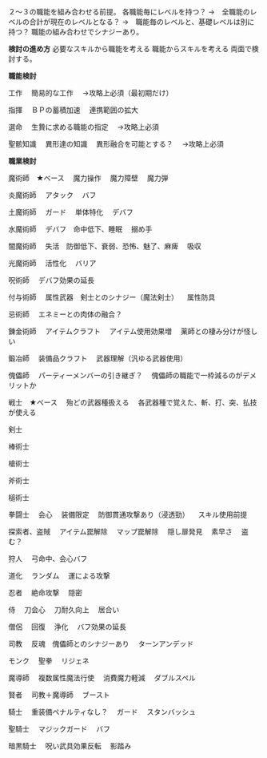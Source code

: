 ２〜３の職能を組み合わせる前提。
各職能毎にレベルを持つ？
→　全職能のレベルの合計が現在のレベルとなる？
→　職能毎のレベルと、基礎レベルは別に持つ？
職能の組み合わせでシナジーあり。

**検討の進め方**
必要なスキルから職能を考える
職能からスキルを考える
両面で検討する。

**職能検討**

工作
　簡易的な工作
　→攻略上必須（最初期だけ）

指揮
　ＢＰの蓄積加速
　連携範囲の拡大

選命
　生贄に求める職能の指定
　→攻略上必須

聖骸知識
　異形達の知識
　異形融合を可能とする？
　→攻略上必須






**職業検討**

魔術師　★ベース
　魔力操作
　魔力障壁
　魔力弾

炎魔術師
　アタック
　バフ

土魔術師
　ガード
　単体特化
　デバフ

水魔術師
　デバフ　命中低下、睡眠
　搦め手

闇魔術師
　失活　防御低下、衰弱、恐怖、魅了、麻痺
　吸収

光魔術師
　活性化
　バリア

呪術師
　デバフ効果の延長

付与術師
　属性武器　剣士とのシナジー（魔法剣士）
　属性防具

忌術師
　エネミーとの肉体の融合？

錬金術師
　アイテムクラフト
　アイテム使用効果増
　薬師との棲み分けが怪しい

鍛冶師
　装備品クラフト
　武器理解（汎ゆる武器使用）

傀儡師
　パーティーメンバーの引き継ぎ？
　傀儡師の職能で一枠減るのがデメリットか

戦士　★ベース
　殆どの武器種扱える
　各武器種で覚えた、斬、打、突、払技が使える

剣士

棒術士

槍術士

斧術士

槌術士

拳闘士
　会心
　装備限定
　防御貫通攻撃あり（浸透勁）
　スキル使用前提

探索者、盗賊
　アイテム罠解除
　マップ罠解除
　隠し扉発見
　素早さ
　盗む？

狩人
　弓命中、会心バフ

道化
　ランダム
　運による攻撃

忍者
　絶命攻撃
　隠密

侍
　刀会心
　刀耐久向上
　居合い

僧侶
　回復
　浄化
　バフ効果の延長

司教
　反魂　傀儡師とのシナジーあり
　ターンアンデッド

モンク
　聖拳
　リジェネ

魔導師
　複数属性魔法行使
　消費魔力軽減
　ダブルスペル

賢者
　司教＋魔導師
　ブースト

騎士
　重装備ペナルティなし？
　ガード
　スタンバッシュ

聖騎士
　マジックガード
　バフ

暗黒騎士
　呪い武具効果反転
　影踏み

